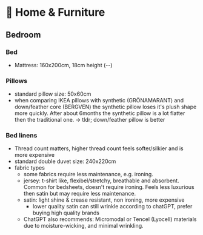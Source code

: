 # 🏡 Home & Furniture

## Bedroom

### Bed

* Mattress: 160x200cm, 18cm height (--)

### Pillows

* standard pillow size: 50x60cm
* when comparing IKEA pillows with synthetic (GRÖNAMARANT) and down/feather core (BERGVEN) the synthetic pillow loses it's plush shape more quickly. After about 6months the synthetic pillow is a lot flatter then the traditional one. -> tldr; down/feather pillow is better

### Bed linens

* Thread count matters, higher thread count feels softer/silkier and is more expensive
* standard double duvet size: 240x220cm
* fabric types
  * some fabrics require less maintenance, e.g. ironing.
  * jersey: t-shirt like, flexibel/stretchy, breathable and absorbent. Common for bedsheets, doesn't require ironing. Feels less luxurious then satin but may require less maintenance.
  * satin: light shine & crease resistant, non ironing, more expensive
    * lower quality satin can still wrinkle according to chatGPT, prefer buying high quality brands
  * ChatGPT also recommends: Micromodal or Tencel (Lyocell) materials due to moisture-wicking, and minimal wrinkling.
